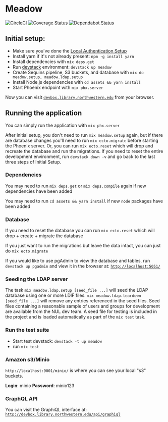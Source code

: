 # Meadow

[![CircleCI](https://circleci.com/gh/nulib/meadow.svg?style=svg)](https://circleci.com/gh/nulib/meadow)
[![Coverage Status](https://coveralls.io/repos/github/nulib/meadow/badge.svg)](https://coveralls.io/github/nulib/meadow)
[![Dependabot Status](https://api.dependabot.com/badges/status?host=github&repo=nulib/meadow)](https://dependabot.com)

## Initial setup:

- Make sure you've done the [Local Authentication Setup](https://github.com/nulib/donut/wiki/Authentication-setup-for-dev-environment)
- Install yarn if it's not already present: `npm -g install yarn`
- Install dependencies with `mix deps.get`
- Run [devstack](https://github.com/nulib/devstack) environment: `devstack up meadow`
- Create Sequins pipeline, S3 buckets, and database with `mix do meadow.setup, meadow.ldap.setup`
- Install Node.js dependencies with `cd assets && yarn install`
- Start Phoenix endpoint with `mix phx.server`

Now you can visit [`devbox.library.northwestern.edu`](http://devbox.library.northwestern.edu) from your browser.

## Running the application

You can simply run the application with `mix phx.server`

After initial setup, you don't need to run `mix meadow.setup` again, but if there are database changes you'll need to run `mix ecto.migrate` before starting the Phoenix server. Or, you can run `mix ecto.reset` which will drop and recreate the database and run the migrations. If you need to reset the entire development environment, run `devstack down -v` and go back to the last three steps of Initial Setup.

### Dependencies

You may need to run `mix deps.get` or `mix deps.compile` again if new dependencies have been added

You may need to run `cd assets && yarn install` if new `node` packages have been added

### Database

If you need to reset the database you can run `mix ecto.reset` which will drop + create + migrate the database

If you just want to run the migrations but leave the data intact, you can just do `mix ecto.migrate`

If you would like to use pgAdmin to view the database and tables, run `devstack up pgadmin` and view it in the browser at: [`http://localhost:5051/`](http://localhost:5051/)

### Seeding the LDAP server

The task `mix meadow.ldap.setup [seed_file ...]` will seed the LDAP database
using one or more LDIF files. `mix meadow.ldap.teardown [seed_file ...]` will
remove any entries referenced in the seed files. Seed files containing a
reasonable sample of users and groups for development are available from the
NUL dev team. A seed file for testing is included in the project and is loaded
automatically as part of the `mix test` task.

### Run the test suite

- Start test devstack: `devstack -t up meadow`
- run `mix test`

### Amazon s3/Minio

`http://localhost:9001/minio/` is where you can see your local "s3" buckets.

**Login**: minio
**Password**: minio123

### GraphQL API

You can visit the GraphiQL interface at: [`http://devbox.library.northwestern.edu/api/graphiql`](http://devbox.library.northwestern.edu/api/graphiql)
